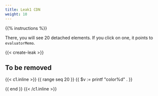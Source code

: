 ```yaml
---
title: Leak1 CDN
weight: 10
---
```


{{% instructions %}}

There, you will see 20 detached elements. If you click on one, it points to `evaluatorMemo`.

{{< create-leak >}}

## To be removed

{{< c1.inline >}}
{{ range seq 20 }}
{{ $v := printf "color%d" . }}
<ul class="removeme" x-data="{ {{$v}}s: ['Red', 'Orange', 'Yellow'] }">
  <template x-for="{{$v}} in {{$v}}s">
    <li x-text="{{$v}}"></li>
  </template>
</ul>
{{ end }}
{{< /c1.inline >}}

